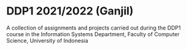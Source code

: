 # DDP1 2021/2022 (Ganjil)
A collection of assignments and projects carried out during the DDP1 course in the Information Systems Department, Faculty of Computer Science, University of Indonesia
